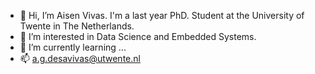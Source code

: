 - 👋 Hi, I’m Aisen Vivas. I'm a last year PhD. Student at the University of Twente in The Netherlands. 
- 👀 I’m interested in Data Science and Embedded Systems.
- 🌱 I’m currently learning ...
- 📫 a.g.desavivas@utwente.nl

<!---
AisenVivas/AisenVivas is a ✨ special ✨ repository because its `README.md` (this file) appears on your GitHub profile.
You can click the Preview link to take a look at your changes.
--->

